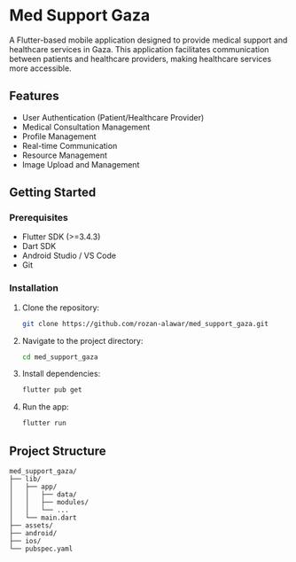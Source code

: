 # Med Support Gaza

A Flutter-based mobile application designed to provide medical support and healthcare services in Gaza. This application facilitates communication between patients and healthcare providers, making healthcare services more accessible.

## Features

- User Authentication (Patient/Healthcare Provider)
- Medical Consultation Management
- Profile Management
- Real-time Communication
- Resource Management
- Image Upload and Management

## Getting Started

### Prerequisites

- Flutter SDK (>=3.4.3)
- Dart SDK
- Android Studio / VS Code
- Git

### Installation

1. Clone the repository:
   ```bash
   git clone https://github.com/rozan-alawar/med_support_gaza.git
   ```

2. Navigate to the project directory:
   ```bash
   cd med_support_gaza
   ```

3. Install dependencies:
   ```bash
   flutter pub get
   ```

4. Run the app:
   ```bash
   flutter run
   ```

## Project Structure

```
med_support_gaza/
├── lib/
│   ├── app/
│   │   ├── data/
│   │   ├── modules/
│   │   └── ...
│   └── main.dart
├── assets/
├── android/
├── ios/
└── pubspec.yaml
```

